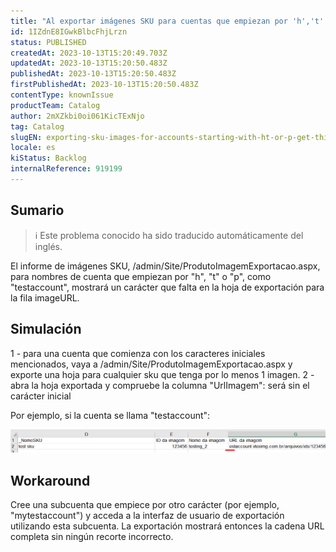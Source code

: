 ```yaml
---
title: "Al exportar imágenes SKU para cuentas que empiezan por 'h','t' o 'p' se corta este carácter en las filas'URL de la imagen'."
id: 1IZdnE8IGwkBlbcFhjLrzn
status: PUBLISHED
createdAt: 2023-10-13T15:20:49.703Z
updatedAt: 2023-10-13T15:20:50.483Z
publishedAt: 2023-10-13T15:20:50.483Z
firstPublishedAt: 2023-10-13T15:20:50.483Z
contentType: knownIssue
productTeam: Catalog
author: 2mXZkbi0oi061KicTExNjo
tag: Catalog
slugEN: exporting-sku-images-for-accounts-starting-with-ht-or-p-get-this-character-cut-in-the-image-url-rows
locale: es
kiStatus: Backlog
internalReference: 919199
---
```


## Sumario

>ℹ️ Este problema conocido ha sido traducido automáticamente del inglés.


El informe de imágenes SKU, /admin/Site/ProdutoImagemExportacao.aspx, para nombres de cuenta que empiezan por "h", "t" o "p", como "testaccount", mostrará un carácter que falta en la hoja de exportación para la fila imageURL.



## Simulación


1 - para una cuenta que comienza con los caracteres iniciales mencionados, vaya a /admin/Site/ProdutoImagemExportacao.aspx y exporte una hoja para cualquier sku que tenga por lo menos 1 imagen.
2 - abra la hoja exportada y compruebe la columna "UrlImagem": será sin el carácter inicial

Por ejemplo, si la cuenta se llama "testaccount":

 ![](https://raw.githubusercontent.com/vtexdocs/known-issues/refs/heads/main/docs/es/known-issues/Catalog/al-exportar-imagenes-sku-para-cuentas-que-empiezan-por-ht-o-p-se-corta-este-caracter-en-las-filas-url-de-la-imagen_1.png)



## Workaround


Cree una subcuenta que empiece por otro carácter (por ejemplo, "mytestaccount") y acceda a la interfaz de usuario de exportación utilizando esta subcuenta. La exportación mostrará entonces la cadena URL completa sin ningún recorte incorrecto.





